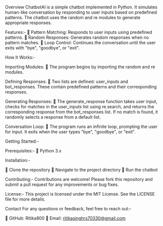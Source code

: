 Overview
ChatbotAI is a simple chatbot implemented in Python. It simulates human-like conversation by responding to user inputs based on predefined patterns. The chatbot uses the random and re modules to generate appropriate responses.

Features:-
 Pattern Matching: Responds to user inputs using predefined patterns.
 Random Responses: Generates random responses when no pattern matches.
 Loop Control: Continues the conversation until the user exits with "bye", "goodbye", or "exit".

How It Works:-

Importing Modules:
 The program begins by importing the random and re modules.

Defining Responses:
 Two lists are defined: user_inputs and bot_responses. These contain predefined patterns and their corresponding responses.

Generating Responses:
 The generate_response function takes user input, checks for matches in the user_inputs list using re.search, and returns the corresponding response from the bot_responses list. If no match is found, it randomly selects a response from a default list.

Conversation Loop:
 The program runs an infinite loop, prompting the user for input. It exits when the user types "bye", "goodbye", or "exit".

Getting Started:-

Prerequisites:-
 Python 3.x

Installation:-

 Clone the repository
 Navigate to the project directory
 Run the chatbot

Contributing:-
Contributions are welcome! Please fork this repository and submit a pull request for any improvements or bug fixes.

License:-
This project is licensed under the MIT License. See the LICENSE file for more details.

Contact
For any questions or feedback, feel free to reach out:-

 GitHub: Ritika800
 Email: ritikasinghrs70330@gmail.com


